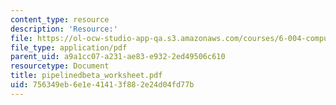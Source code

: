 ```yaml
---
content_type: resource
description: 'Resource:'
file: https://ol-ocw-studio-app-qa.s3.amazonaws.com/courses/6-004-computation-structures-spring-2017/756349eb6e1e41413f882e24d04fd77b_pipelinedbeta_worksheet.pdf
file_type: application/pdf
parent_uid: a9a1cc07-a231-ae83-e932-2ed49506c610
resourcetype: Document
title: pipelinedbeta_worksheet.pdf
uid: 756349eb-6e1e-4141-3f88-2e24d04fd77b
---
```

